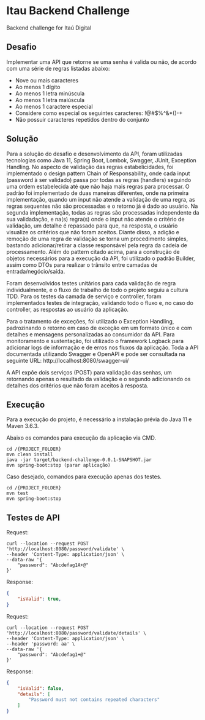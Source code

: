 # Itau Backend Challenge
Backend challenge for Itaú Digital

## Desafio

Implementar uma API que retorne se uma senha é valida ou não, de acordo com uma série de regras listadas abaixo:
- Nove ou mais caracteres
- Ao menos 1 dígito
- Ao menos 1 letra minúscula
- Ao menos 1 letra maiúscula
- Ao menos 1 caractere especial
- Considere como especial os seguintes caracteres: !@#$%^&*()-+
- Não possuir caracteres repetidos dentro do conjunto

## Solução

Para a solução do desafio e desenvolvimento da API, foram utilizadas tecnologias como Java 11, Spring Boot, Lombok, Swagger, JUnit, Exception Handling.
No aspecto de validação das regras estabelicidades, foi implementado o design pattern Chain of Responsability, onde cada input (password à ser validado) passa por todas as regras (handlers) seguindo uma ordem estabelecida até que não haja mais regras para processar. O padrão foi implementado de duas maneiras diferentes, onde na primeira implementação, quando um input não atende a validação de uma regra, as regras sequentes não são processadas e o retorno já é dado ao usuário. Na segunda implementação, todas as regras são processadas independente da sua validadação, e na(s) regra(s) onde o input não atende o critério de validação, um detalhe é repassado para que, na resposta, o usuário visualize os critérios que não foram aceitos. Diante disso, a adição e remoção de uma regra de validação se torna um procedimento simples, bastando adicionar/retirar a classe responsável pela regra da cadeia de processamento.
Além do pattern citado acima, para a construção de objetos necessários para a execução da API, foi utilizado o padrão Builder, assim como DTOs para realizar o trânsito entre camadas de entrada/negócio/saída. 

Foram desenvolvidos testes unitários para cada validação de regra individualmente, e o fluxo de trabalho de todo o projeto seguiu a cultura TDD. Para os testes da camada de serviço e controller, foram implementados testes de integração, validando todo o fluxo e, no caso do controller, as respostas ao usuário da aplicação.

Para o tratamento de exceções, foi utilizado o Exception Handling, padrozinando o retorno em caso de exceção em um formato único e com detalhes e mensagens personalizadas ao consumidor da API.
Para monitoramento e sustentação, foi utilizado o framework Logback para adicionar logs de informação e de erros nos fluxos da aplicação.
Toda a API documentada utilizando Swagger e OpenAPI e pode ser consultada na seguinte URL: http://localhost:8080/swagger-ui/

A API expôe dois serviços (POST) para validação das senhas, um retornando apenas o resultado da validação e o segundo adicionando os detalhes dos critérios que não foram aceitos à resposta. 

## Execução
Para a execução do projeto, é necessário a instalação prévia do Java 11 e Maven 3.6.3.

Abaixo os comandos para execução da aplicação via CMD.
``` cURL Config
cd /{PROJECT_FOLDER}
mvn clean install
java -jar target/backend-challenge-0.0.1-SNAPSHOT.jar
mvn spring-boot:stop (parar aplicação)
```

Caso desejado, comandos para execução apenas dos testes.
``` cURL Config
cd /{PROJECT_FOLDER}
mvn test
mvn spring-boot:stop
```

## Testes de API
Request:
``` cURL Config
curl --location --request POST 'http://localhost:8080/password/validate' \
--header 'Content-Type: application/json' \
--data-raw '{
    "password": "Abcdefag1A+@"
}'
```
Response:
```JSON 
{
    "isValid": true,    
}
```
Request:
``` cURL Config
curl --location --request POST 'http://localhost:8080/password/validate/details' \
--header 'Content-Type: application/json' \
--header 'password: aa' \
--data-raw '{
    "password": "Abcdefag1+@"
}'
```
Response:
```JSON 
{
    "isValid": false,
    "details": [
        "Password must not contains repeated characters"
    ]
}
```
